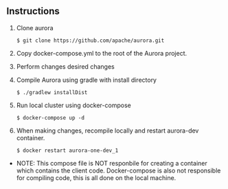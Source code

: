 ## Instructions

1. Clone aurora

    `$ git clone https://github.com/apache/aurora.git`

1. Copy docker-compose.yml to the root of the Aurora project.

1. Perform changes desired changes

1. Compile Aurora using gradle with install directory

    `$ ./gradlew installDist`

1. Run local cluster using docker-compose

    `$ docker-compose up -d`

1. When making changes, recompile locally and restart aurora-dev container.

    `$ docker restart aurora-one-dev_1`

* NOTE: This compose file is NOT responbile for creating a container which contains the client code.
  Docker-compose is also not responsible for compiling code, this is all done on the local machine.
